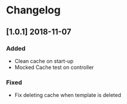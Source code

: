 # Changelog

## [1.0.1] 2018-11-07

### Added
- Clean cache on start-up
- Mocked Cache test on controller
### Fixed
- Fix deleting cache when template is deleted
